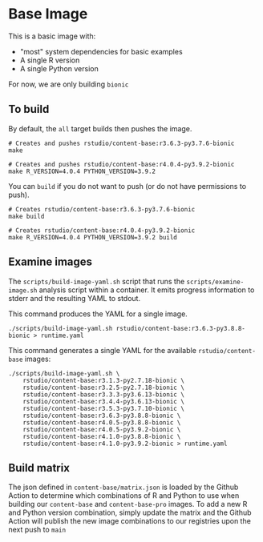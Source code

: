 # Base Image

This is a basic image with:

- "most" system dependencies for basic examples
- A single R version
- A single Python version

For now, we are only building `bionic`

## To build

By default, the `all` target builds then pushes the image.

```console
# Creates and pushes rstudio/content-base:r3.6.3-py3.7.6-bionic
make

# Creates and pushes rstudio/content-base:r4.0.4-py3.9.2-bionic
make R_VERSION=4.0.4 PYTHON_VERSION=3.9.2
```

You can `build` if you do not want to push (or do not have permissions to
push).

```console
# Creates rstudio/content-base:r3.6.3-py3.7.6-bionic
make build

# Creates rstudio/content-base:r4.0.4-py3.9.2-bionic
make R_VERSION=4.0.4 PYTHON_VERSION=3.9.2 build
```

## Examine images

The `scripts/build-image-yaml.sh` script that runs the
`scripts/examine-image.sh` analysis script within a container. It emits
progress information to stderr and the resulting YAML to stdout.

This command produces the YAML for a single image.

```console
./scripts/build-image-yaml.sh rstudio/content-base:r3.6.3-py3.8.8-bionic > runtime.yaml
```

This command generates a single YAML for the available `rstudio/content-base`
images:

```console
./scripts/build-image-yaml.sh \
    rstudio/content-base:r3.1.3-py2.7.18-bionic \
    rstudio/content-base:r3.2.5-py2.7.18-bionic \
    rstudio/content-base:r3.3.3-py3.6.13-bionic \
    rstudio/content-base:r3.4.4-py3.6.13-bionic \
    rstudio/content-base:r3.5.3-py3.7.10-bionic \
    rstudio/content-base:r3.6.3-py3.8.8-bionic \
    rstudio/content-base:r4.0.5-py3.8.8-bionic \
    rstudio/content-base:r4.0.5-py3.9.2-bionic \
    rstudio/content-base:r4.1.0-py3.8.8-bionic \
    rstudio/content-base:r4.1.0-py3.9.2-bionic > runtime.yaml
```

## Build matrix

The json defined in `content-base/matrix.json` is loaded by the Github Action to
determine which combinations of R and Python to use when building our
`content-base` and `content-base-pro` images. To add a new R and Python
version combination, simply update the matrix and the Github Action will publish
the new image combinations to our registries upon the next push to `main`
